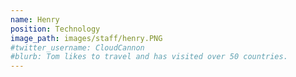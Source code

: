 ```yaml
---
name: Henry
position: Technology
image_path: images/staff/henry.PNG
#twitter_username: CloudCannon
#blurb: Tom likes to travel and has visited over 50 countries.
---
```

